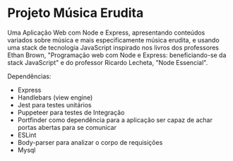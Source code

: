# Projeto Música Erudita

Uma Aplicação Web com Node e Express, apresentando conteúdos variados sobre música e mais especificamente música erudita, e usando uma stack de tecnologia JavaScript inspirado nos livros dos professores Ethan Brown, "Programação web com Node e Express: beneficiando-se da stack JavaScript" e do professor Ricardo Lecheta, "Node Essencial".

Dependências:

- Express
- Handlebars (view engine)
- Jest para testes unitários
- Puppeteer para testes de Integração
- Portfinder como dependência para a aplicação ser capaz de achar portas abertas para se comunicar
- ESLint
- Body-parser para analizar o corpo de requisições
- Mysql
